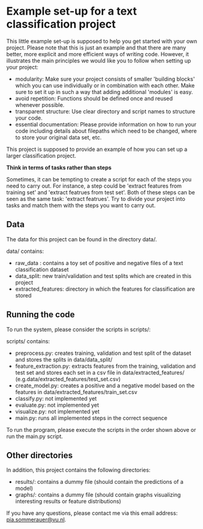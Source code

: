 # Example set-up for a text classification project

This little example set-up is supposed to help you get started with your own project. Please note that this is just an example and that there are many better, more explicit and more efficient ways of writing code. However, it illustrates the main principles we would like you to follow when setting up your project:

* modularity: Make sure your project consists of smaller 'building blocks' which you can use individually or in combination with each other. Make sure to set it up in such a way that adding additional 'modules' is easy.
* avoid repetition: Functions should be defined once and reused whenever possible.
* transparent structure: Use clear directory and script names to structure your code.
* essential documentation: Please provide information on how to run your code including details about filepaths which need to be changed, where to store your original data set, etc.

This project is supposed to provide an example of how you can set up a larger classification project.

**Think in terms of tasks rather than steps**

Sometimes, it can be tempting to create a script for each of the steps you need to carry out. For instance, a step could be 'extract features from training set' and 'extract featrues from test set'. Both of these steps can be seen as the same task: 'extract featrues'. Try to divide your project into tasks and match them with the steps you want to carry out. 



## Data
The data for this project can be found in the directory data/.

data/ contains:
  - raw_data : contains a toy set of positive and negative files of a text classification dataset
  - data_split: new train/validation and test splits which are created in this project
  - extracted_features: directory in which the features for classification are stored


## Running the code

To run the system, please consider the scripts in scripts/:

scripts/ contains:
- preprocess.py: creates training, validation and test split of the dataset and stores the splits in data/data_split/
- feature_extraction.py: extracts features from the training, validation and test set and stores each set in a csv file in data/extracted_features/ (e.g.data/extracted_features/test_set.csv)
- create_model.py: creates a positive and a negative model based on the features in data/extracted_features/train_set.csv
- classify.py: not implemented yet
- evaluate.py: not implemented yet
- visualize.py: not implemented yet
- main.py: runs all implemented steps in the correct sequence

To run the program, please execute the scripts in the order shown above or run the main.py script.

## Other directories
In addition, this project contains the following directories:

- results/: contains a dummy file (should contain the predictions of a model)
- graphs/: contains a dummy file (should contain graphs visualizing interesting results or feature distributions)


If you have any questions, please contact me via this email address: pia.sommerauer@vu.nl. 
